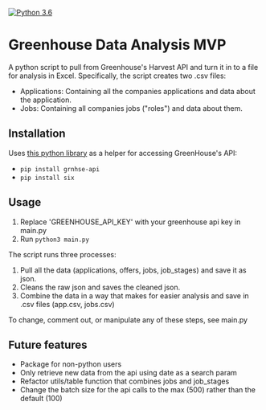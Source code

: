 [![Python 3.6](https://img.shields.io/badge/python-3.8-blue.svg)](https://www.python.org/downloads/release/python-360/)

# Greenhouse Data Analysis MVP
A python script to pull from Greenhouse's Harvest API and turn it in to a file for analysis in Excel. Specifically, the script creates two .csv files: 
- Applications: Containing all the companies applications and data about the application.
- Jobs: Containing all companies jobs ("roles") and data about them.

## Installation
Uses [this python library](https://github.com/alecraso/grnhse-api) as a helper for accessing GreenHouse's API:
- ```pip install grnhse-api```
- ```pip install six```

## Usage
1. Replace 'GREENHOUSE_API_KEY' with your greenhouse api key in main.py
2. Run ```python3 main.py```

The script runs three processes:
1. Pull all the data (applications, offers, jobs, job_stages) and save it as json.
2. Cleans the raw json and saves the cleaned json.
3. Combine the data in a way that makes for easier analysis and save in .csv files (app.csv, jobs.csv)

To change, comment out, or manipulate any of these steps, see main.py

## Future features
- Package for non-python users
- Only retrieve new data from the api using date as a search param
- Refactor utils/table function that combines jobs and job_stages
- Change the batch size for the api calls to the max (500) rather than the default (100)